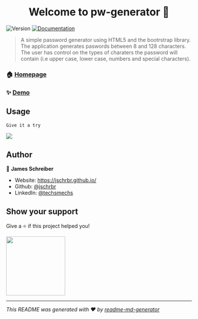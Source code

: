 <h1 align="center">Welcome to pw-generator 👋</h1>
<p>
  <img alt="Version" src="https://img.shields.io/badge/version-00.01-blue.svg?cacheSeconds=2592000" />
  <a href="https://github.com/jschrbr/pw-generator" target="_blank">
    <img alt="Documentation" src="https://img.shields.io/badge/documentation-yes-brightgreen.svg" />
  </a>
</p>

> A simple password generator using HTML5 and the bootrstrap library. The application generates paswords between 8 and 128 characters. The user has control on the types of charaters the password will contain (i.e upper case, lower case, numbers and special characters).

### 🏠 [Homepage](https://github.com/jschrbr/pw-generator)

### ✨ [Demo](https://jschrbr.github.io/pw-generator/)

## Usage

```sh
Give it a try
```

<a href="https://github.com/jschrbr/pw-generator">
<img src="./assets/Password Generator.gif"/>
</a>

## Author

👤 **James Schreiber**

- Website: https://jschrbr.github.io/
- Github: [@jschrbr](https://github.com/jschrbr)
- LinkedIn: [@techsmechs](https://linkedin.com/in/techsmechs)

## Show your support

Give a ⭐️ if this project helped you!

<a href="https://www.patreon.com/techsmechs">
  <img src="https://c5.patreon.com/external/logo/become_a_patron_button@2x.png" width="160">
</a>

---

_This README was generated with ❤️ by [readme-md-generator](https://github.com/kefranabg/readme-md-generator)_
